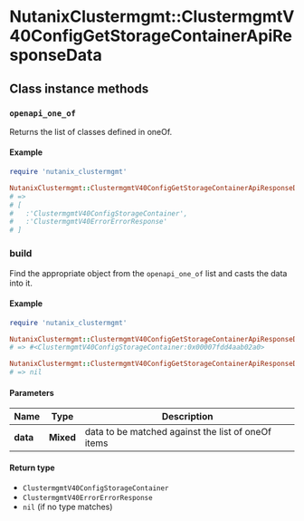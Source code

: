 # NutanixClustermgmt::ClustermgmtV40ConfigGetStorageContainerApiResponseData

## Class instance methods

### `openapi_one_of`

Returns the list of classes defined in oneOf.

#### Example

```ruby
require 'nutanix_clustermgmt'

NutanixClustermgmt::ClustermgmtV40ConfigGetStorageContainerApiResponseData.openapi_one_of
# =>
# [
#   :'ClustermgmtV40ConfigStorageContainer',
#   :'ClustermgmtV40ErrorErrorResponse'
# ]
```

### build

Find the appropriate object from the `openapi_one_of` list and casts the data into it.

#### Example

```ruby
require 'nutanix_clustermgmt'

NutanixClustermgmt::ClustermgmtV40ConfigGetStorageContainerApiResponseData.build(data)
# => #<ClustermgmtV40ConfigStorageContainer:0x00007fdd4aab02a0>

NutanixClustermgmt::ClustermgmtV40ConfigGetStorageContainerApiResponseData.build(data_that_doesnt_match)
# => nil
```

#### Parameters

| Name | Type | Description |
| ---- | ---- | ----------- |
| **data** | **Mixed** | data to be matched against the list of oneOf items |

#### Return type

- `ClustermgmtV40ConfigStorageContainer`
- `ClustermgmtV40ErrorErrorResponse`
- `nil` (if no type matches)

